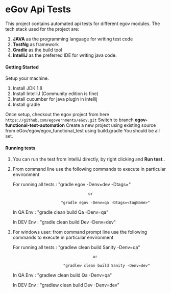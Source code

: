 # eGov Api Tests

This project contains automated api tests for different egov modules. The tech stack used for the project are:
1. **JAVA** as the programming language for writing test code
3. **TestNg** as framework
4. **Gradle** as the build tool 
5. **IntelliJ** as the preferred IDE for writing java code.


#### Getting Started
Setup your machine. 
1. Install JDK 1.8
2. Install IntelliJ (Community edition is fine)
3. Install cucumber for java plugin in intellij
4. Install gradle

Once setup, checkout the egov project from here ```https://github.com/egovernments/eGov.git```
Switch to branch **egov-functional-test-automation**
Create a new project using existing source from eGov/egov/egov_functional_test using build.gradle
You should be all set.

#### Running tests
1. You can run the test from IntelliJ directly, by right clicking and **Run test**..
2. From command line use the following commands to execute in particular environment
    
    For running all tests : "gradle egov -Denv=dev -Dtags=<tagName>"
    
                                        or 
                                        
                            "gradle egov -Denv=qa -Dtags=<tagName>"
    
    In QA Env : "gradle clean build Qa -Denv=qa"
    
    In DEV Env : "gradle clean build Dev -Denv=dev"
    
3. For windows user: from command prompt line use the following commands to execute in particular environment
                                                                    
    For running all tests : "gradlew clean build Sanity -Denv=qa" 
                                                                    
                                          or 
                                                                                                        
                             "gradlew clean build Sanity -Denv=dev"
                                                                    
    In QA Env : "gradlew clean build Qa -Denv=qa"
                                                                    
    In DEV Env : "gradlew clean build Dev -Denv=dev"